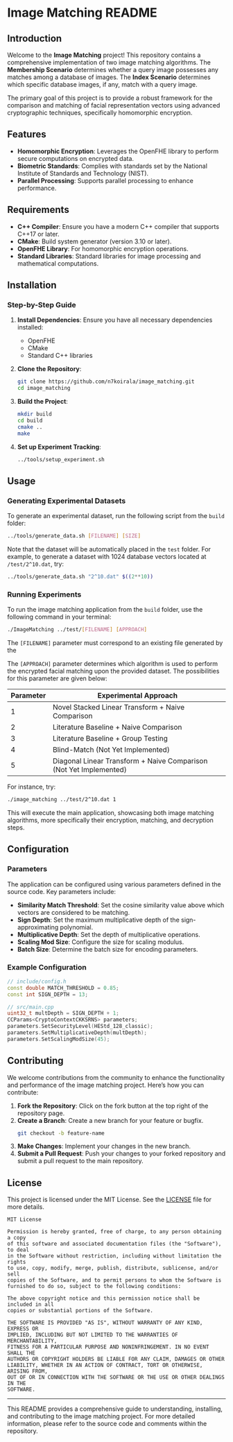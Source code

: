 # Image Matching README

## Introduction

Welcome to the **Image Matching** project! This repository contains a comprehensive implementation of two image matching algorithms. The **Membership Scenario** determines whether a query image possesses any matches among a database of images. The **Index Scenario** determines which specific database images, if any, match with a query image.

The primary goal of this project is to provide a robust framework for the comparison and matching of facial representation vectors using advanced cryptographic techniques, specifically homomorphic encryption.

<!For theoretical details of this implementation, refer to this document: [Image Matching Documentation](https://www.overleaf.com/read/cbqxkzbbxjvd#ea7444).>

## Features

- **Homomorphic Encryption**: Leverages the OpenFHE library to perform secure computations on encrypted data.
- **Biometric Standards**: Complies with standards set by the National Institute of Standards and Technology (NIST).
- **Parallel Processing**: Supports parallel processing to enhance performance.

## Requirements

- **C++ Compiler**: Ensure you have a modern C++ compiler that supports C++17 or later.
- **CMake**: Build system generator (version 3.10 or later).
- **OpenFHE Library**: For homomorphic encryption operations.
- **Standard Libraries**: Standard libraries for image processing and mathematical computations.

## Installation

### Step-by-Step Guide

1. **Install Dependencies**:
    Ensure you have all necessary dependencies installed:
    - OpenFHE
    - CMake
    - Standard C++ libraries

2. **Clone the Repository**:
    ```bash
    git clone https://github.com/n7koirala/image_matching.git
    cd image_matching
    ```

3. **Build the Project**:
    ```bash
    mkdir build
    cd build
    cmake ..
    make
    ```

3. **Set up Experiment Tracking**:
    ```bash
    ../tools/setup_experiment.sh
    ```

## Usage

### Generating Experimental Datasets

To generate an experimental dataset, run the following script from the `build` folder:

```bash
../tools/generate_data.sh [FILENAME] [SIZE]
```

Note that the dataset will be automatically placed in the `test` folder. For example, to generate a dataset with 1024 database vectors located at `/test/2^10.dat`, try:
```bash
../tools/generate_data.sh "2^10.dat" $((2**10))
```

### Running Experiments

To run the image matching application from the `build` folder, use the following command in your terminal:

```bash
./ImageMatching ../test/[FILENAME] [APPROACH]
```

The `[FILENAME]` parameter must correspond to an existing file generated by the 

The `[APPROACH]` parameter determines which algorithm is used to perform the encrypted facial matching upon the provided dataset. The possibilities for this parameter are given below:

| Parameter | Experimental Approach                                              |
|-----------|--------------------------------------------------------------------|
| 1         | Novel Stacked Linear Transform + Naive Comparison                  |
| 2         | Literature Baseline + Naive Comparison                             |
| 3         | Literature Baseline + Group Testing                                |
| 4         | Blind-Match (Not Yet Implemented)                                  |
| 5         | Diagonal Linear Transform + Naive Comparison (Not Yet Implemented) |

For instance, try:
```bash
./image_matching ../test/2^10.dat 1
```


This will execute the main application, showcasing both image matching algorithms, more specifically their encryption, matching, and decryption steps.


## Configuration

### Parameters

The application can be configured using various parameters defined in the source code. Key parameters include:

- **Similarity Match Threshold**: Set the cosine similarity value above which vectors are considered to be matching.
- **Sign Depth**: Set the maximum multiplicative depth of the sign-approximating polynomial.
- **Multiplicative Depth**: Set the depth of multiplicative operations.
- **Scaling Mod Size**: Configure the size for scaling modulus.
- **Batch Size**: Determine the batch size for encoding parameters.

### Example Configuration

```cpp
// include/config.h
const double MATCH_THRESHOLD = 0.85;
const int SIGN_DEPTH = 13;
```

```cpp
// src/main.cpp
uint32_t multDepth = SIGN_DEPTH + 1;
CCParams<CryptoContextCKKSRNS> parameters;
parameters.SetSecurityLevel(HEStd_128_classic);
parameters.SetMultiplicativeDepth(multDepth);
parameters.SetScalingModSize(45);
```

## Contributing

We welcome contributions from the community to enhance the functionality and performance of the image matching project. Here’s how you can contribute:

1. **Fork the Repository**: Click on the fork button at the top right of the repository page.
2. **Create a Branch**: Create a new branch for your feature or bugfix.
    ```bash
    git checkout -b feature-name
    ```
3. **Make Changes**: Implement your changes in the new branch.
4. **Submit a Pull Request**: Push your changes to your forked repository and submit a pull request to the main repository.

## License

This project is licensed under the MIT License. See the [LICENSE](LICENSE) file for more details.

```text
MIT License

Permission is hereby granted, free of charge, to any person obtaining a copy
of this software and associated documentation files (the "Software"), to deal
in the Software without restriction, including without limitation the rights
to use, copy, modify, merge, publish, distribute, sublicense, and/or sell
copies of the Software, and to permit persons to whom the Software is
furnished to do so, subject to the following conditions:

The above copyright notice and this permission notice shall be included in all
copies or substantial portions of the Software.

THE SOFTWARE IS PROVIDED "AS IS", WITHOUT WARRANTY OF ANY KIND, EXPRESS OR
IMPLIED, INCLUDING BUT NOT LIMITED TO THE WARRANTIES OF MERCHANTABILITY,
FITNESS FOR A PARTICULAR PURPOSE AND NONINFRINGEMENT. IN NO EVENT SHALL THE
AUTHORS OR COPYRIGHT HOLDERS BE LIABLE FOR ANY CLAIM, DAMAGES OR OTHER
LIABILITY, WHETHER IN AN ACTION OF CONTRACT, TORT OR OTHERWISE, ARISING FROM,
OUT OF OR IN CONNECTION WITH THE SOFTWARE OR THE USE OR OTHER DEALINGS IN THE
SOFTWARE.
```

---

This README provides a comprehensive guide to understanding, installing, and contributing to the image matching project. For more detailed information, please refer to the source code and comments within the repository.
